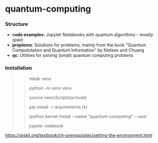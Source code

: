 # quantum-computing

### Structure

- **code examples**: Jupyter Notebooks with quantum algorithms - mostly qiskit
- **proplems**: Solutions for problems, mainly from the book "Quantum Compututation and Quantum Information" by Nielsen and Chuang
- **qc**: Utilities for solving (small) quantum computing problems

### Installation

>> mkdir venv
>>
>> python -m venv venv
>>
>> source venv\Scripts\activate
>>
>> pip install -r requirements.txt
>>
>> ipython kernel install --name "quantum-computing" --user
>>
>>jupyter notebook

https://qiskit.org/textbook/ch-prerequisites/setting-the-environment.html
